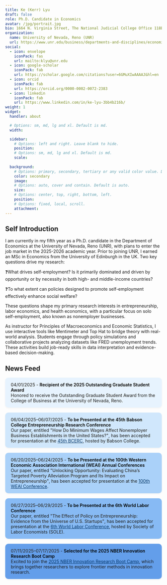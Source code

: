 ```yaml
---
title: Ke (Kerr) Lyu
draft: false
role: Ph.D. Candidate in Economics
avatar: /jpg/portrait.jpg
bio: 1664 N. Virginia Street, The National Judicial College Office 118B, Reno, NV 89557 
organization:
  name: University of Nevada, Reno (UNR)
  url: https://www.unr.edu/business/departments-and-disciplines/economics
social:
  - icon: envelope
    iconPack: fas
    url: mailto:klyu@unr.edu
  - icon: google-scholar
    iconPack: fab
    url: https://scholar.google.com/citations?user=6GMuXIwAAAAJ&hl=en
  - icon: orcid
    iconPack: fab
    url: https://orcid.org/0000-0002-0072-2383
  - icon: linkedin
    iconPack: fab
    url: https://www.linkedin.com/in/ke-lyu-3bb4b216b/
weight: 1
widget:
  handler: about

  # Options: sm, md, lg and xl. Default is md.
  width:

  sidebar:
    # Options: left and right. Leave blank to hide.
    position:
    # Options: sm, md, lg and xl. Default is md.
    scale:
  
  background:
    # Options: primary, secondary, tertiary or any valid color value. Default is primary.
    color: secondary
    image:
    # Options: auto, cover and contain. Default is auto.
    size:
    # Options: center, top, right, bottom, left.
    position:
    # Options: fixed, local, scroll.
    attachment: 
---
```


## Self Introduction

I am currently in my fifth year as a Ph.D. candidate in the Department of Economics at the University of Nevada, Reno (UNR), with plans to enter the job market in the 2025-2026 academic year. Prior to joining UNR, I earned an MSc in Economics from the University of Edinburgh in the UK. Two key questions drive my research:

❓What drives self-employment? Is it primarily dominated and driven by opportunity or by necessity in both high- and middle-income countries?

❓To what extent can policies designed to promote self-employment effectively enhance social welfare?

These questions shape my primary research interests in entrepreneurship, labor economics, and health economics, with a particular focus on solo self-employment, also known as nonemployer businesses.

As instructor for Principles of Macroeconomics and Economic Statistics, I use interactive tools like Mentimeter and Top Hat to bridge theory with real-world analysis. Students engage through policy simulations and collaborative projects analyzing datasets like FRED unemployment trends. These activities build job-ready skills in data interpretation and evidence-based decision-making.

<style>
  .news-item {
    padding: 14px 18px;
    margin-bottom: 16px;
    border-radius: 10px;
    box-shadow: 0 2px 5px rgba(0, 0, 0, 0.05);
    transition: transform 0.2s ease;
  }

  .news-item:hover {
    transform: translateY(-2px);
    box-shadow: 0 4px 12px rgba(0, 0, 0, 0.08);
  }

  .news-lightest { background-color: #e7f3fe; }
  .news-light { background-color: #d0e7fc; }
  .news-mid { background-color: #aad1f9; }
  .news-dark { background-color: #87baf4; }
  .news-darkest { background-color: #639eea; }  /* ← Add this */

  .news-item em {
    font-style: normal;
    font-weight: 500;
    color: #333;
  }

  .news-item strong {
    font-weight: 600;
    color: #000;
  }

  .news-item a {
    color: #003366;
    text-decoration: underline;
  }
</style>

## News Feed

<div class="news-item news-lightest">
  <em>04/01/2025</em> - <strong>Recipient of the 2025 Outstanding Graduate Student Award</strong><br>
  Honored to receive the <em>Outstanding Graduate Student Award</em> from the College of Business at the University of Nevada, Reno.
</div>

<div class="news-item news-light">
  <em>06/04/2025–06/07/2025</em> - <strong>To be Presented at the 45th Babson College Entrepreneurship Research Conference</strong><br>
  Our paper, entitled <em>"How Do Minimum Wages Affect Nonemployer Business Establishments in the United States?"</em>, has been accepted for presentation at the 
  <a href="https://www.babson.edu/entrepreneurship-center/thought-leadership/babson-college-entrepreneurship-research-conference-bcerc/2025-bcerc-babson-college/"><span>45th</span> BCERC</a>, hosted by Babson College.
</div>

<div class="news-item news-mid">
  <em>06/20/2025–06/24/2025</em> - <strong>To be Presented at the 100th Western Economic Association International (WEAI) Annual Conferences</strong><br>
  Our paper, entitled <em>"Unlocking Opportunity: Evaluating China’s Targeted Poverty Alleviation Program and Its Impact on Entrepreneurship"</em>, has been accepted for presentation at the 
  <a href="https://www.weai.org/annual-conference"><span>100th</span> WEAI Conference</a>.
</div>

<div class="news-item news-dark">
  <em>06/27/2025–06/29/2025</em> - <strong>To be Presented at the 6th World Labor Conference</strong><br>
  Our paper, entitled <em>"The Effect of Policy on Entrepreneurship: Evidence from the Universe of U.S. Startups"</em>, has been accepted for presentation at the 
  <a href="https://www.sole-jole.org/upcoming-meeting"><span>6th</span> World Labor Conference</a>, hosted by Society of Labor Economists (SOLE).
</div>

<div class="news-item news-darkest">
  <em>07/11/2025–07/17/2025</em> - <strong>Selected for the 2025 NBER Innovation Research Boot Camp</strong><br>
  Excited to join the <a href="https://www.nber.org/conferences/innovation-research-boot-camp-summer-2025"><span>2025 NBER Innovation Research Boot Camp</span></a>, which brings together researchers to explore frontier methods in innovation research.
</div>

